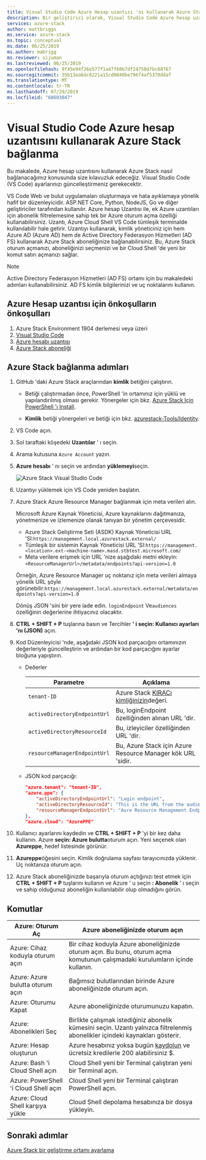 ```yaml
---
title: Visual Studio Code Azure Hesap uzantısı 'nı kullanarak Azure Stack bağlanın | Microsoft Docs
description: Bir geliştirici olarak, Visual Studio Code Azure hesap uzantısını kullanarak Azure Stack bağlanın
services: azure-stack
author: mattbriggs
ms.service: azure-stack
ms.topic: conceptual
ms.date: 06/25/2019
ms.author: mabrigg
ms.reviewer: sijuman
ms.lastreviewed: 06/25/2019
ms.openlocfilehash: 9f45e94f26e577f1a47f60b7df24758d7bc88767
ms.sourcegitcommit: 35b13ea6dc0221a15cd0840be796f4af5370ddaf
ms.translationtype: MT
ms.contentlocale: tr-TR
ms.lasthandoff: 07/29/2019
ms.locfileid: "68603047"
---
```

# <a name="connect-to-azure-stack-using-azure-account-extension-in-visual-studio-code"></a>Visual Studio Code Azure hesap uzantısını kullanarak Azure Stack bağlanma

Bu makalede, Azure hesap uzantısını kullanarak Azure Stack nasıl bağlanacağımız konusunda size kılavuzluk edeceğiz. Visual Studio Code (VS Code) ayarlarınızı güncelleştirmeniz gerekecektir.

VS Code Web ve bulut uygulamaları oluşturmaya ve hata ayıklamaya yönelik hafif bir düzenleyicidir. ASP.NET Core, Python, NodeJS, Go ve diğer geliştiriciler tarafından kullanılır. Azure hesap Uzantısı ile, ek Azure uzantıları için abonelik filtrelemesine sahip tek bir Azure oturum açma özelliği kullanabilirsiniz. Uzantı, Azure Cloud Shell VS Code tümleşik terminalde kullanılabilir hale getirir. Uzantıyı kullanarak, kimlik yöneticiniz için hem Azure AD (Azure AD) hem de Active Directory Federasyon Hizmetleri (AD FS) kullanarak Azure Stack aboneliğinize bağlanabilirsiniz. Bu, Azure Stack oturum açmanızı, aboneliğinizi seçmenizi ve bir Cloud Shell 'de yeni bir komut satırı açmanızı sağlar. 

> [!Note]  
> Active Directory Federasyon Hizmetleri (AD FS) ortamı için bu makaledeki adımları kullanabilirsiniz. AD FS kimlik bilgilerinizi ve uç noktalarını kullanın.

## <a name="pre-requisites-for-the-azure-account-extension"></a>Azure Hesap uzantısı için önkoşulların önkoşulları

1. Azure Stack Environment 1904 derlemesi veya üzeri
2. [Visual Studio Code](https://code.visualstudio.com/)
3. [Azure hesabı uzantısı](https://github.com/Microsoft/vscode-azure-account)
4. [Azure Stack aboneliği](https://azure.microsoft.com/overview/azure-stack/)

## <a name="steps-to-connect-to-azure-stack"></a>Azure Stack bağlanma adımları

1. GitHub 'daki Azure Stack araçlarından **kimlik** betiğini çalıştırın.

    - Betiği çalıştırmadan önce, PowerShell 'in ortamınız için yüklü ve yapılandırılmış olması gerekir. Yönergeler için bkz. [Azure Stack Için PowerShell 'ı Install](../operator/azure-stack-powershell-install.md).

    - **Kimlik** betiği yönergeleri ve betiği için bkz. [azurestack-Tools/Identity](https://github.com/Azure/AzureStack-Tools/tree/master/Identity).

2. VS Code açın.

3. Sol taraftaki köşedeki **Uzantılar** ' ı seçin.

3. Arama kutusuna `Azure Account` yazın.

4. **Azure hesabı** ' nı seçin ve ardından **yüklemeyi**seçin.

      ![Azure Stack Visual Studio Code](media/azure-stack-dev-start-vscode-azure/image1.png)

5. Uzantıyı yüklemek için VS Code yeniden başlatın.

6. Azure Stack Azure Resource Manager bağlanmak için meta verileri alın. 
    
    Microsoft Azure Kaynak Yöneticisi, Azure kaynaklarını dağıtmanıza, yönetmenize ve izlemenize olanak tanıyan bir yönetim çerçevesidir.
    - Azure Stack Geliştirme Seti (ASDK) Kaynak Yöneticisi URL 'SI:`https://management.local.azurestack.external/` 
    - Tümleşik bir sistemin Kaynak Yöneticisi URL 'SI:`https://management.<location>.ext-<machine-name>.masd.stbtest.microsoft.com/`
    - Meta verilere erişmek için URL 'nize aşağıdaki metni ekleyin:`<ResourceManagerUrl>/metadata/endpoints?api-version=1.0`

    Örneğin, Azure Resource Manager uç noktanız için meta verileri almaya yönelik URL şöyle görünebilir:`https://management.local.azurestack.external/metadata/endpoints?api-version=1.0`

    Dönüş JSON 'sini bir yere iade edin. `loginEndpoint` Ve`audiences` özelliğinin değerlerine ihtiyacınız olacaktır.

7. **CTRL + SHIFT + P** tuşlarına basın ve Tercihler **' i seçin: Kullanıcı ayarları 'nı (JSON)** açın.

8. Kod Düzenleyicisi 'nde, aşağıdaki JSON kod parçacığını ortamınızın değerleriyle güncelleştirin ve ardından bir kod parçacığını ayarlar bloğuna yapıştırın.

    - Deðerler

        | Parametre | Açıklama |
        | --- | --- |
        | `tenant-ID` | Azure Stack [KIRACı kimliğinizin](../operator/azure-stack-identity-overview.md)değeri. |
        | `activeDirectoryEndpointUrl` | Bu, loginEndpoint özelliğinden alınan URL 'dir. |
        | `activeDirectoryResourceId` | Bu, izleyiciler özelliğinden URL 'dir.
        | `resourceManagerEndpointUrl` | Bu, Azure Stack için Azure Resource Manager kök URL 'sidir. | 

    - JSON kod parçacığı:

      ```JSON  
      "azure.tenant": "tenant-ID",
      "azure.ppe": {
          "activeDirectoryEndpointUrl": "Login endpoint",
          "activeDirectoryResourceId": "This is the URL from the audiences property.",
          "resourceManagerEndpointUrl": "Aure Resource Management Endpoint",
      },
      "azure.cloud": "AzurePPE"
      ```

9. Kullanıcı ayarlarını kaydedin ve **CTRL + SHIFT + P** 'yi bir kez daha kullanın. Azure **seçin: Azure bulutta**oturum açın. Yeni seçenek olan **Azureppe**, hedef listesinde görünür.

10. **Azureppe**öğesini seçin. Kimlik doğrulama sayfası tarayıcınızda yüklenir. Uç noktanıza oturum açın.

11. Azure Stack aboneliğinizde başarıyla oturum açtığınızı test etmek için **CTRL + SHIFT + P** tuşlarını kullanın ve Azure ' u seçin **: Abonelik** ' ı seçin ve sahip olduğunuz aboneliğin kullanılabilir olup olmadığını görün.

## <a name="commands"></a>Komutlar

| Azure: Oturum Aç | Azure aboneliğinizde oturum açın |
| --- | --- |
| Azure: Cihaz koduyla oturum açın | Bir cihaz koduyla Azure aboneliğinizde oturum açın. Bu bunu, oturum açma komutunun çalışmadaki kurulumların içinde kullanın. |
| Azure: Azure bulutta oturum açın | Bağımsız bulutlarından birinde Azure aboneliğinizde oturum açın. |
| Azure: Oturumu Kapat | Azure aboneliğinizde oturumunuzu kapatın. |
| Azure: Abonelikleri Seç | Birlikte çalışmak istediğiniz abonelik kümesini seçin. Uzantı yalnızca filtrelenmiş abonelikler içindeki kaynakları gösterir. |
| Azure: Hesap oluşturun | Azure hesabınız yoksa bugün [kaydolun](https://azure.microsoft.com/free/?utm_source=campaign&utm_campaign=vscode-azure-account&mktingSource=vscode-azure-account) ve ücretsiz kredilerle 200 alabilirsiniz \$. |
| Azure: Bash 'i Cloud Shell açın | Cloud Shell yeni bir Terminal çalıştıran yeni bir Terminal açın. |
| Azure: PowerShell 'i Cloud Shell açın | Cloud Shell yeni bir Terminal çalıştıran PowerShell açın. |
| Azure: Cloud Shell karşıya yükle | Cloud Shell depolama hesabınıza bir dosya yükleyin. |

## <a name="next-steps"></a>Sonraki adımlar

[Azure Stack bir geliştirme ortamı ayarlama](azure-stack-dev-start.md)
